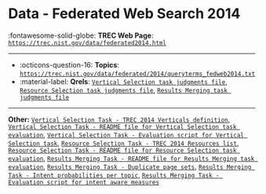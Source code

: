 # Data - Federated Web Search 2014 

:fontawesome-solid-globe: **TREC Web Page**: [`https://trec.nist.gov/data/federated2014.html`](https://trec.nist.gov/data/federated2014.html)

---

- :octicons-question-16: **Topics**: [`https://trec.nist.gov/data/federated/2014/queryterms_fedweb2014.txt`](https://trec.nist.gov/data/federated/2014/queryterms_fedweb2014.txt)
- :material-label: **Qrels**: [`Vertical Selection task judgments file`](https://trec.nist.gov/data/federated/2014/vertical-qrels.txt), [`Resource Selection task judgments file`](https://trec.nist.gov/data/federated/2014/resource-qrels.txt), [`Results Merging task judgments file`](https://trec.nist.gov/data/federated/2014/merging-qrels.txt)


---

**Other:** [`Vertical Selection Task - TREC 2014 Verticals definition`](https://trec.nist.gov/data/federated/2014/verticals_fedweb2014.txt), [`Vertical Selection Task - README file for Vertical Selection task evaluation`](https://trec.nist.gov/data/federated/2014/README-VS.txt), [`Vertical Selection Task - Evaluation script for Vertical Selection task`](https://trec.nist.gov/data/federated/2014/evalVS.pl), [`Resource Selection Task - TREC 2014 Resources list`](https://trec.nist.gov/data/federated/2014/resources_fedweb2014.txt), [`Resource Selection Task - README file for Resource Selection task evaluation`](https://trec.nist.gov/data/federated/2014/README-RS.txt), [`Results Merging Task - README file for Results Merging task evaluation`](https://trec.nist.gov/data/federated/2014/README-RM.txt), [`Results Merging Task - Duplicate page sets`](https://trec.nist.gov/data/federated/2014/merging-duplicates.txt), [`Results Merging Task - Intent probabilities per topic`](https://trec.nist.gov/data/federated/2014/fedweb-50test-vr4rm.txt), [`Results Merging Task - Evaluation script for intent aware measures`](https://trec.nist.gov/data/federated/2014/calc-nDCG-IA.py)
